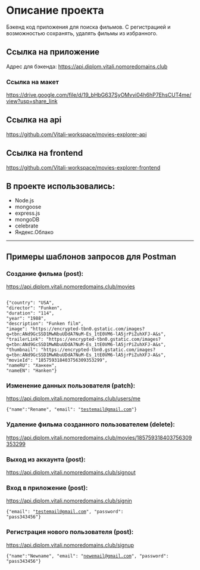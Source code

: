 # Описание проекта
Бэкенд код приложения для поиска фильмов. С регистрацией и возможностью сохранять, удалять фильмы из избранного.

## Ссылка на приложение
Адрес для бэкенда:  https://api.diplom.vitali.nomoredomains.club

### Ссылка на макет
https://drive.google.com/file/d/19_bHbG637SyOMvvi04h6hP7EhsCUT4me/view?usp=share_link

## Ссылка на api
https://github.com/Vitali-workspace/movies-explorer-api

## Ссылка на frontend
https://github.com/Vitali-workspace/movies-explorer-frontend


## В проекте использовались:
- Node.js
- mongoose
- express.js
- mongoDB
- celebrate
- Яндекс.Облако

-----

## Примеры шаблонов запросов для Postman

### Создание фильма (post): 
https://api.diplom.vitali.nomoredomains.club/movies

<code>
{"country": "USA",
"director": "Funken",
"duration": "114",
"year": "1988",
"description": "Funken film",
"image": "https://encrypted-tbn0.gstatic.com/images?q=tbn:ANd9GcSSD1MwNbuUDdA7NuM-Es_1tE0VM6-lA5jrPiZuhXFJ-A&s",
"trailerLink": "https://encrypted-tbn0.gstatic.com/images?q=tbn:ANd9GcSSD1MwNbuUDdA7NuM-Es_1tE0VM6-lA5jrPiZuhXFJ-A&s",
"thumbnail": "https://encrypted-tbn0.gstatic.com/images?q=tbn:ANd9GcSSD1MwNbuUDdA7NuM-Es_1tE0VM6-lA5jrPiZuhXFJ-A&s",
"movieId": "185759318403756309353299",
"nameRU": "Ханкен",
"nameEN": "Hanken"}
</code>

### Изменение данных пользователя (patch): 
https://api.diplom.vitali.nomoredomains.club/users/me

<code>{"name":"Rename", "email": "testemail@gmail.com"}</code>

### Удаление фильма созданного пользователем (delete):
https://api.diplom.vitali.nomoredomains.club/movies/185759318403756309353299

### Выход из аккаунта (post):
https://api.diplom.vitali.nomoredomains.club/signout

### Вход в приложение (post): 
https://api.diplom.vitali.nomoredomains.club/signin

<code>{"email": "testemail@gmail.com", "password": "pass343456"}</code>

### Регистрация нового пользователя (post): 
https://api.diplom.vitali.nomoredomains.club/signup

<code>{"name":"Newname", "email": "newemail@gmail.com", "password": "pass343456"}</code>
